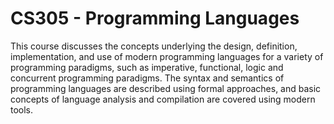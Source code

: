 # CS305 - Programming Languages
This course discusses the concepts underlying the design, definition, implementation, and use of modern programming languages for a variety of programming
paradigms, such as imperative, functional, logic and concurrent programming paradigms. The syntax and semantics of programming languages are described
using formal approaches, and basic concepts of language analysis and compilation are covered using modern tools. 
